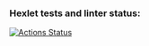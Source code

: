 ### Hexlet tests and linter status:
[![Actions Status](https://github.com/vadymtel/layout-designer-project-lvl2/workflows/hexlet-check/badge.svg)](https://github.com/vadymtel/layout-designer-project-lvl2/actions)